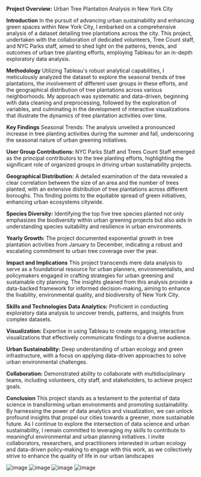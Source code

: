 **Project Overview:** Urban Tree Plantation Analysis in New York City

**Introduction**
In the pursuit of advancing urban sustainability and enhancing green spaces within New York City, I embarked on a comprehensive analysis of a dataset detailing tree plantations across the city. This project, undertaken with the collaboration of dedicated volunteers, Tree Count staff, and NYC Parks staff, aimed to shed light on the patterns, trends, and outcomes of urban tree planting efforts, employing Tableau for an in-depth exploratory data analysis.

**Methodology**
Utilizing Tableau's robust analytical capabilities, I meticulously analyzed the dataset to explore the seasonal trends of tree plantations, the involvement of different user groups in these efforts, and the geographical distribution of tree plantations across various neighborhoods. My approach was systematic and data-driven, beginning with data cleaning and preprocessing, followed by the exploration of variables, and culminating in the development of interactive visualizations that illustrate the dynamics of tree plantation activities over time.

**Key Findings**
Seasonal Trends: The analysis unveiled a pronounced increase in tree planting activities during the summer and fall, underscoring the seasonal nature of urban greening initiatives.

**User Group Contributions:** NYC Parks Staff and Trees Count Staff emerged as the principal contributors to the tree planting efforts, highlighting the significant role of organized groups in driving urban sustainability projects.

**Geographical Distribution:** A detailed examination of the data revealed a clear correlation between the size of an area and the number of trees planted, with an extensive distribution of tree plantations across different boroughs. This finding points to the equitable spread of green initiatives, enhancing urban ecosystems citywide.

**Species Diversity:** Identifying the top five tree species planted not only emphasizes the biodiversity within urban greening projects but also aids in understanding species suitability and resilience in urban environments.

**Yearly Growth:** The project documented exponential growth in tree plantation activities from January to December, indicating a robust and escalating commitment to urban tree coverage over the year.

**Impact and Implications**
This project transcends mere data analysis to serve as a foundational resource for urban planners, environmentalists, and policymakers engaged in crafting strategies for urban greening and sustainable city planning. The insights gleaned from this analysis provide a data-backed framework for informed decision-making, aiming to enhance the livability, environmental quality, and biodiversity of New York City.

**Skills and Technologies**
**Data Analytics:** Proficient in conducting exploratory data analysis to uncover trends, patterns, and insights from complex datasets.

**Visualization:** Expertise in using Tableau to create engaging, interactive visualizations that effectively communicate findings to a diverse audience.

**Urban Sustainability:** Deep understanding of urban ecology and green infrastructure, with a focus on applying data-driven approaches to solve urban environmental challenges.

**Collaboration:** Demonstrated ability to collaborate with multidisciplinary teams, including volunteers, city staff, and stakeholders, to achieve project goals.

**Conclusion**
This project stands as a testament to the potential of data science in transforming urban environments and promoting sustainability. By harnessing the power of data analytics and visualization, we can unlock profound insights that propel our cities towards a greener, more sustainable future.
As I continue to explore the intersection of data science and urban sustainability, I remain committed to leveraging my skills to contribute to meaningful environmental and urban planning initiatives. I invite collaborators, researchers, and practitioners interested in urban ecology and data-driven policy-making to engage with this work, as we collectively strive to enhance the quality of life in our urban landscapes

![image](https://github.com/cvinodhkumaar/NewyorkTreeCensusData/assets/164789679/4ef5a291-84c7-4d6e-ba5c-1c2ade6b347e)
![image](https://github.com/cvinodhkumaar/NewyorkTreeCensusData/assets/164789679/6fce8c34-42ce-44eb-bd9b-0f769a6dbe00)
![image](https://github.com/cvinodhkumaar/NewyorkTreeCensusData/assets/164789679/437d3218-0006-4b4a-a365-0a2985ff033e)
![image](https://github.com/cvinodhkumaar/NewyorkTreeCensusData/assets/164789679/14c2b684-dc99-450e-8c18-56bdd655d51b)




